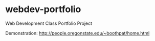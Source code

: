 # webdev-portfolio
Web Development Class Portfolio Project

Demonstration: http://people.oregonstate.edu/~boothpat/home.html
